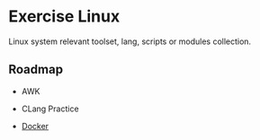 # Exercise Linux

Linux system relevant toolset, lang, scripts or modules collection.

## Roadmap

- AWK

- CLang Practice

- [Docker](./Docker)
